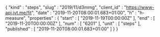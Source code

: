 {
  "kind" : "steps",
  "slug" : "2019/11/d3mmg",
  "client_id" : "https://www-api.jvt.me/fit",
  "date" : "2019-11-20T08:00:01.683+01:00",
  "h" : "h-measure",
  "properties" : {
    "start" : [ "2019-11-19T00:00:00Z" ],
    "end" : [ "2019-11-20T00:00:00Z" ],
    "num" : [ "6201" ],
    "unit" : [ "steps" ],
    "published" : [ "2019-11-20T08:00:01.683+01:00" ]
  }
}
